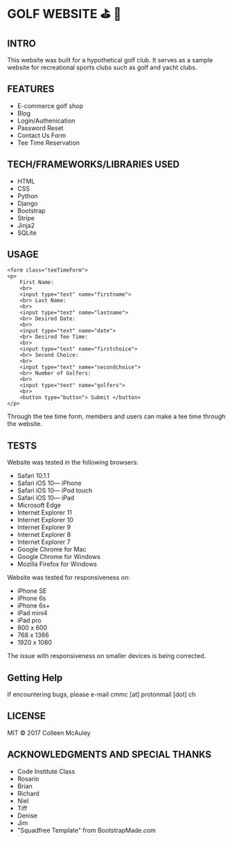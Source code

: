  # GOLF WEBSITE :golf: :palm_tree:

## INTRO
This website was built for a hypothetical golf club. It serves as a sample website for recreational sports clubs such as golf and yacht clubs.

## FEATURES

 - E-commerce golf shop
 - Blog
 - Login/Authenication
 - Password Reset
 - Contact Us Form
 - Tee Time Reservation
 
## TECH/FRAMEWORKS/LIBRARIES USED 

 - HTML
 - CSS
 - Python
 - Django
 - Bootstrap
 - Stripe
 - Jinja2
 - SQLite

## USAGE

    <form class="teeTimeForm">
    <p>
        First Name:
        <br>
        <input type="text" name="firstname">
        <br> Last Name:
        <br>
        <input type="text" name="lastname">
        <br> Desired Date:
        <br>
        <input type="text" name="date">
        <br> Desired Tee Time:
        <br>
        <input type="text" name="firstchoice">
        <br> Second Choice:
        <br>
        <input type="text" name="secondchoice">
        <br> Number of Golfers:
        <br>
        <input type="text" name="golfers">
        <br>
        <button type="button"> Submit </button>
    </p>
</form>

Through the tee time form, members and users can make a tee time through the website.

## TESTS

Website was tested in the following browsers:

 - Safari 10.1.1
 - Safari iOS 10— iPhone
 - Safari iOS 10— iPod touch
 - Safari iOS 10— iPad
 - Microsoft Edge
 - Internet Explorer 11
 - Internet Explorer 10
 - Internet Explorer 9
 - Internet Explorer 8
 - Internet Explorer 7
 - Google Chrome for Mac
 - Google Chrome for Windows
 - Mozilla Firefox for Windows

Website was tested for responsiveness on:

 - iPhone SE
 - iPhone 6s
 - iPhone 6s+
 - iPad mini4
 - iPad pro
 - 800 x 600
 - 768 x 1366
 - 1920 x 1080

The issue with responsiveness on smaller devices is being corrected.

## Getting Help
If encountering bugs, please e-mail cmmc [at] protonmail [dot] ch


## LICENSE
MIT &#169; 2017 Colleen McAuley

## ACKNOWLEDGMENTS AND SPECIAL THANKS
- Code Institute Class 
- Rosario
- Brian
- Richard
- Niel
- Tiff
- Denise
- Jim
- "Squadfree Template" from BootstrapMade.com
